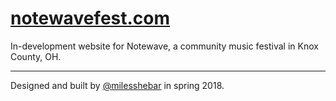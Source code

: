 # [notewavefest.com](notewavefest.com)

In-development website for Notewave, a community music festival in Knox County, OH.

---
Designed and built by [@milesshebar](https://github.com/milesshebar) in spring 2018.

